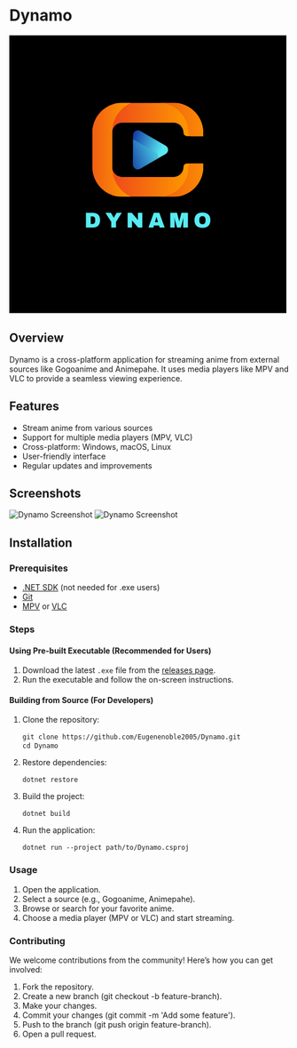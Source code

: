 # Dynamo

![Dynamo Logo](./Dynamo%20Desktop/Assets/Images/Dynamo.png)

## Overview

Dynamo is a cross-platform application for streaming anime from external sources like Gogoanime and Animepahe. It uses media players like MPV and VLC to provide a seamless viewing experience.

## Features

- Stream anime from various sources
- Support for multiple media players (MPV, VLC)
- Cross-platform: Windows, macOS, Linux
- User-friendly interface
- Regular updates and improvements

## Screenshots

![Dynamo Screenshot](../Assets/Images/ScreenShots/Screenshot%20(2).png)
![Dynamo Screenshot](../Assets/Images/ScreenShots/Screenshot%20(3).png)

## Installation

### Prerequisites

- [.NET SDK](https://dotnet.microsoft.com/download) (not needed for .exe users)
- [Git](https://git-scm.com/)
- [MPV](https://mpv.io/installation/) or [VLC](https://www.videolan.org/vlc/)

### Steps

#### Using Pre-built Executable (Recommended for Users)

1. Download the latest `.exe` file from the [releases page](https://github.com/Eugenenoble2005/Dynamo/releases).
2. Run the executable and follow the on-screen instructions.

#### Building from Source (For Developers)

1. Clone the repository:
   ```
   git clone https://github.com/Eugenenoble2005/Dynamo.git
   cd Dynamo
   ```

2. Restore dependencies:
   ```
   dotnet restore
   ```
   
3. Build the project:
   ```
   dotnet build
   ```

4. Run the application:
   ```
   dotnet run --project path/to/Dynamo.csproj
   ```
### Usage
1. Open the application.
2. Select a source (e.g., Gogoanime, Animepahe).
3. Browse or search for your favorite anime.
4. Choose a media player (MPV or VLC) and start streaming.

### Contributing
We welcome contributions from the community! Here’s how you can get involved:

1. Fork the repository.
2. Create a new branch (git checkout -b feature-branch).
3. Make your changes.
4. Commit your changes (git commit -m 'Add some feature').
5. Push to the branch (git push origin feature-branch).
6. Open a pull request.

